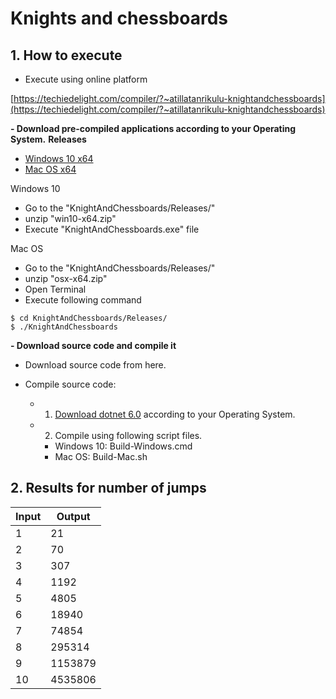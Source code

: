 
# Knights and chessboards


## 1. How to execute

- Execute using online platform

[https://techiedelight.com/compiler/?~atillatanrikulu-knightandchessboards](https://techiedelight.com/compiler/?~atillatanrikulu-knightandchessboards)



**- Download pre-compiled applications according to your Operating System.**
**Releases**

- [Windows 10 x64](https://github.com/atillatan/KnightAndChessboards/releases/download/KnightAndChessboards-osx-x64/win10-x64.zip)
- [Mac OS x64](https://github.com/atillatan/KnightAndChessboards/releases/download/KnightAndChessboards-osx-x64/osx-x64.zip)

Windows 10
- Go to the "KnightAndChessboards/Releases/"
- unzip "win10-x64.zip"
- Execute "KnightAndChessboards.exe" file


Mac OS
- Go to the "KnightAndChessboards/Releases/"
- unzip "osx-x64.zip"
- Open Terminal
- Execute following command

```shell
$ cd KnightAndChessboards/Releases/
$ ./KnightAndChessboards
```

**- Download source code and compile it**

- Download source code from here.
 
- Compile source code:
  - 1. [Download dotnet 6.0](https://dotnet.microsoft.com/en-us/download) according to your Operating System.
  - 2. Compile using following script files.
      - Windows 10: Build-Windows.cmd
      - Mac OS: Build-Mac.sh

## 2. Results for number of jumps

| Input | Output  |
| ----- | ------- |
| 1     | 21      |
| 2     | 70      |
| 3     | 307     |
| 4     | 1192    |
| 5     | 4805    |
| 6     | 18940   |
| 7     | 74854   |
| 8     | 295314  |
| 9     | 1153879 |
| 10    | 4535806 |